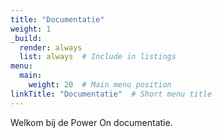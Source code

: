 ```yaml
---
title: "Documentatie"
weight: 1
_build:
  render: always
  list: always  # Include in listings
menu:
  main:
    weight: 20  # Main menu position
linkTitle: "Documentatie"  # Short menu title
---
```


Welkom bij de Power On documentatie.